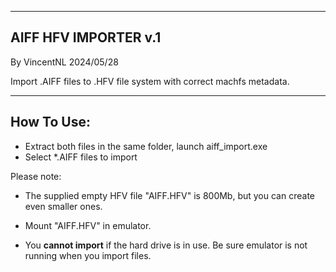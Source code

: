 ---------------------
AIFF HFV IMPORTER v.1
---------------------
By VincentNL 2024/05/28


Import .AIFF files to .HFV file system with correct machfs metadata.


-----------
How To Use:
-----------

- Extract both files in the same folder, launch aiff_import.exe
- Select *.AIFF files to import


Please note:

- The supplied empty HFV file "AIFF.HFV" is 800Mb, but you can create even smaller ones.

- Mount "AIFF.HFV" in emulator.

- You **cannot import** if the hard drive is in use. Be sure emulator is not running when you import files.



